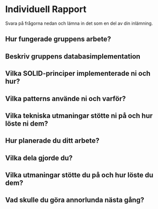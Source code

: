 # Individuell Rapport

Svara på frågorna nedan och lämna in det som en del av din inlämning.

## Hur fungerade gruppens arbete?

## Beskriv gruppens databasimplementation

## Vilka SOLID-principer implementerade ni och hur?

## Vilka patterns använde ni och varför?

## Vilka tekniska utmaningar stötte ni på och hur löste ni dem?

## Hur planerade du ditt arbete?

## Vilka dela gjorde du?

## Vilka utmaningar stötte du på och hur löste du dem?

## Vad skulle du göra annorlunda nästa gång?
